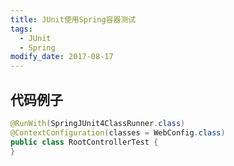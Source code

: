 ```yaml
---
title: JUnit使用Spring容器测试
tags: 
  - JUnit
  - Spring
modify_date: 2017-08-17
---
```


## 代码例子

<!--more-->

```java
@RunWith(SpringJUnit4ClassRunner.class)
@ContextConfiguration(classes = WebConfig.class)
public class RootControllerTest {
}
```

